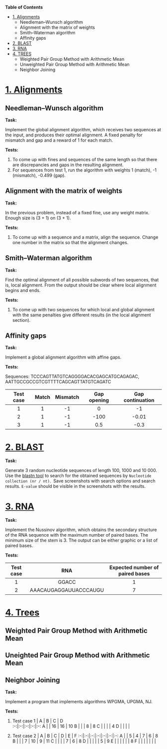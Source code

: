 **Table of Contents**

- [1. Alignments](#1-alignments)
  * Needleman–Wunsch algorithm
  * Alignment with the matrix of weights
  * Smith–Waterman algorithm
  * Affinity gaps
- [2. BLAST](#2-blast)
- [3. RNA](#3-rna)
- [4. TREES](#4-trees)
  * Weighted Pair Group Method with Arithmetic Mean
  * Unweighted Pair Group Method with Arithmetic Mean
  * Neighbor Joining

# [1. Alignments](./1_ALIGNMENTS/1_alignments.ipynb)

## Needleman–Wunsch algorithm
**Task:**

Implement the global alignment algorithm, which receives two sequences at the input, and produces their optimal alignment. A fixed penalty for mismatch and gap and a reward of 1 for each match.

**Tests:**
                
1. To come up with fines and sequences of the same length so that there are discrepancies and gaps in the resulting alignment.
2. For sequences from test 1, run the algorithm with weights 1 (match), -1 (mismatch), -0.499 (gap).
                

## Alignment with the matrix of weights
**Task:**

In the previous problem, instead of a fixed fine, use any weight matrix. Enough size is (3 + 1) on (3 + 1).

**Tests:**
                
1. To come up with a sequence and a matrix, align the sequence. Change one number in the matrix so that the alignment changes.
                

## Smith–Waterman algorithm
**Task:**

Find the optimal alignment of all possible subwords of two sequences, that is, local alignment. From the output should be clear where local alignment begins and ends.

**Tests:**
                
1. To come up with two sequences for which local and global alignment with the same penalties give different results (in the local alignment section).
                

## Affinity gaps
**Task:**

Implement a global alignment algorithm with affine gaps.

**Tests:**

Sequences:
TCCCAGTTATGTCAGGGGACACGAGCATGCAGAGAC, AATTGCCGCCGTCGTTTTCAGCAGTTATGTCAGATC
                
 Test case | Match | Mismatch | Gap opening | Gap continuation
 :---------:|:---------:|:---------:|:---------:|:-----:
 1  | 1 |-1 |  0 | -1
 2 |  1 | -1 | -100 | -0.01
 3 | 1 | -1 | 0.5 | -0.3

# [2. BLAST](./2_BLAST/2_BLAST.ipynb)

**Task:**

Generate 3 random nucleotide sequences of length 100, 1000 and 10 000. Use the [blastn tool](https://blast.ncbi.nlm.nih.gov/Blast.cgi) to search for the obtained sequences by `Nucleotide collection (nr / nt)`. 
Save screenshots with search options and search results. `E-value` should be visible in the screenshots with the results.

# [3. RNA](./3_RNA/3_RNA.ipynb)

**Task:**

Implement the Nussinov algorithm, which obtains the secondary structure of the RNA sequence with the maximum number of paired bases. The minimum size of the stem is 3. The output can be either graphic or a list of paired bases.

**Tests:**

Test case | RNA | Expected number of paired bases 
 :---------:|:---------:|:---------:
 1  | GGACC | 1
 2 | AAACAUGAGGAUUACCCAUGU | 7

# [4. Trees](./4_TREES/4_Trees.ipynb)

## Weighted Pair Group Method with Arithmetic Mean 
## Uneighted Pair Group Method with Arithmetic Mean
## Neighbor Joining
**Task:**

Implement a program that implements algorithms WPGMA, UPGMA, NJ.

**Tests:**
1. Test case 1
  | A | B | C | D  
 :-:|:-:|:-:|:-:|:-:
A |  | 16 | 16 | 10
B |  | | 8 | 8
C | | | | 4
D | | | | 

2. Test case 2
  | A | B | C | D | E | F
 :-:|:-:|:-:|:-:|:-:|:-:|:-:
A |  | 5 | 4 | 7 | 6 | 8
B |  | | 7 | 10 | 9 | 11
C | | | | 7 | 6 | 8
D | | | | | 5 | 9
E | | | | | | 8
F | | | | | | |

